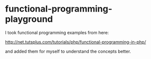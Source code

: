 functional-programming-playground
=================================

I took functional programming examples from here:

http://net.tutsplus.com/tutorials/php/functional-programming-in-php/

and added them for myself to understand the concepts better.
